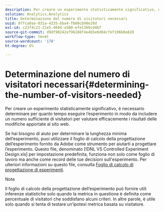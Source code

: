 ```yaml
---
description: Per creare un esperimento statisticamente significativo, è necessario determinare per quanto tempo eseguire l’esperimento in modo da includere un numero sufficiente di visitatori per valutare efficacemente i risultati delle modifiche apportate al sito web.
solution: Analytics,Analytics
title: Determinazione del numero di visitatori necessari
uuid: 07fca0aa-031a-4335-bba4-fb00cb90e29d
exl-id: c23f4c21-21e5-4694-a500-efe1369cd4bf
source-git-commit: d9df90242ef96188f4e4b5e6d04cfef196b0a628
workflow-type: tm+mt
source-wordcount: '178'
ht-degree: 6%

---
```


# Determinazione del numero di visitatori necessari{#determining-the-number-of-visitors-needed}

Per creare un esperimento statisticamente significativo, è necessario determinare per quanto tempo eseguire l’esperimento in modo da includere un numero sufficiente di visitatori per valutare efficacemente i risultati delle modifiche apportate al sito web.

Se hai bisogno di aiuto per determinare la lunghezza minima dell’esperimento, puoi utilizzare il foglio di calcolo della progettazione dell’esperimento fornito da Adobe come strumento per aiutarti a progettare l’esperimento. Questo file, denominato [!DNL VS Controlled Experiment Design.xls] per impostazione predefinita, funziona non solo come foglio di lavoro ma anche come record delle tue decisioni sull&#39;esperimento. Per ulteriori informazioni su questo file, consulta [Foglio di calcolo di progettazione di esperimenti](../../../home/c-undst-ctrld-exp/t-exp-dsn-spst.md#task-d7f674980fe9415d80371d6020bcf164).

>[!NOTE]
>
>Il foglio di calcolo della progettazione dell’esperimento può fornire utili inferenze statistiche solo quando la metrica in questione è definita come percentuale di visitatori che soddisfano alcuni criteri. In altre parole, è utile solo quando si tenta di testare un’ipotesi metrica basata su visitatore.
